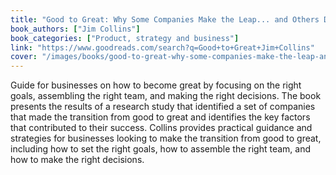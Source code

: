 ```yaml
---
title: "Good to Great: Why Some Companies Make the Leap... and Others Don't"
book_authors: ["Jim Collins"]
book_categories: ["Product, strategy and business"]
link: "https://www.goodreads.com/search?q=Good+to+Great+Jim+Collins"
cover: "/images/books/good-to-great-why-some-companies-make-the-leap-and-others-don-t.jpg"
---
```


Guide for businesses on how to become great by focusing on the right goals, assembling the right team, and making the right decisions. The book presents the results of a research study that identified a set of companies that made the transition from good to great and identifies the key factors that contributed to their success. Collins provides practical guidance and strategies for businesses looking to make the transition from good to great, including how to set the right goals, how to assemble the right team, and how to make the right decisions.